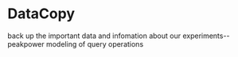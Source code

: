DataCopy
========

back up the important data and infomation about our experiments-- peakpower modeling of query operations